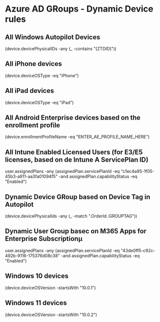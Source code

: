 # Azure AD GRoups - Dynamic Device rules
## All Windows Autopilot Devices
(device.devicePhysicalIDs -any (_ -contains "[ZTDID]"))

## All iPhone devices
(device.deviceOSType -eq "iPhone") 

## All iPad devices
(device.deviceOSType -eq "iPad")

## All Android Enterprise devices based on the enrollment profile
(device.enrollmentProfileName -eq "ENTER_AE_PROFILE_NAME_HERE")

## All Intune Enabled Licensed Users (for E3/E5 licenses, based on de Intune A ServicePlan ID)
user.assignedPlans -any (assignedPlan.servicePlanId -eq "c1ec4a95-1f05-45b3-a911-aa3fa01094f5" -and assignedPlan.capabilityStatus -eq "Enabled")

## Dynamic Device GRoup based on Device Tag in Autopilot
(device.devicePhysicalIds -any (_ -match ".OrderId.:GROUPTAG"))

## Dynamic User Group basec on M365 Apps for Enterprise Subscriptionµ
user.assignedPlans -any (assignedPlan.servicePlanId -eq "43de0ff5-c92c-492b-9116-175376d08c38" -and assignedPlan.capabilityStatus -eq "Enabled")

## Windows 10 devices
(device.deviceOSVersion -startsWith "10.0.1")

## Windows 11 devices
(device.deviceOSVersion -startsWith "10.0.2")
